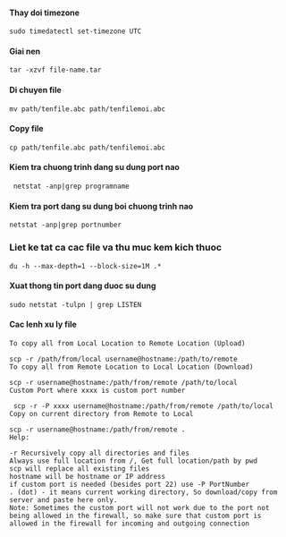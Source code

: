 #### Thay doi timezone
```
sudo timedatectl set-timezone UTC
```
#### Giai nen
```
tar -xzvf file-name.tar
```
#### Di chuyen file
```
mv path/tenfile.abc path/tenfilemoi.abc
```
#### Copy file
```
cp path/tenfile.abc path/tenfilemoi.abc
```
#### Kiem tra chuong trinh dang su dung port nao
```
 netstat -anp|grep programname
```
#### Kiem tra port dang su dung boi chuong trinh nao
```
netstat -anp|grep portnumber
```
### Liet ke tat ca cac file va thu muc kem kich thuoc
```
du -h --max-depth=1 --block-size=1M .*
```
#### Xuat thong tin port dang duoc su dung
```
sudo netstat -tulpn | grep LISTEN
```
#### Cac lenh xu ly file
```
To copy all from Local Location to Remote Location (Upload)

scp -r /path/from/local username@hostname:/path/to/remote
To copy all from Remote Location to Local Location (Download)

scp -r username@hostname:/path/from/remote /path/to/local
Custom Port where xxxx is custom port number

 scp -r -P xxxx username@hostname:/path/from/remote /path/to/local
Copy on current directory from Remote to Local

scp -r username@hostname:/path/from/remote .
Help:

-r Recursively copy all directories and files
Always use full location from /, Get full location/path by pwd
scp will replace all existing files
hostname will be hostname or IP address
if custom port is needed (besides port 22) use -P PortNumber
. (dot) - it means current working directory, So download/copy from server and paste here only.
Note: Sometimes the custom port will not work due to the port not being allowed in the firewall, so make sure that custom port is allowed in the firewall for incoming and outgoing connection
```
